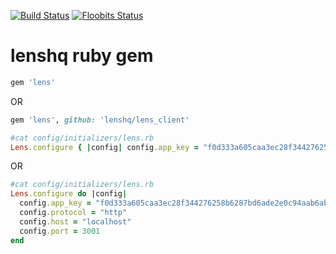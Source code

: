 [![Build Status](https://travis-ci.org/lenshq/lens_client.svg?branch=master)](https://travis-ci.org/lenshq/lens_client)
[![Floobits Status](https://floobits.com/vyorkin/lenshq.svg)](https://floobits.com/vyorkin/lenshq/redirect)

# lenshq ruby gem

```ruby
gem 'lens'
```

OR

```ruby
gem 'lens', github: 'lenshq/lens_client'
```

```ruby
#cat config/initializers/lens.rb
Lens.configure { |config| config.app_key = "f0d333a605caa3ec28f344276258b6287bd6ade2e0c94aab6ab2a5cf88f27fcb" }
```

OR

```ruby
#cat config/initializers/lens.rb
Lens.configure do |config|
  config.app_key = "f0d333a605caa3ec28f344276258b6287bd6ade2e0c94aab6ab2a5cf88f27fcb"
  config.protocol = "http"
  config.host = "localhost"
  config.port = 3001
end
```
